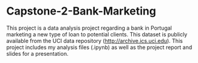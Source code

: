 # Capstone-2-Bank-Marketing
This project is a data analysis project regarding a bank in Portugal marketing a new type of loan to potential clients.  This dataset is publicly available from the UCI data repository (http://archive.ics.uci.edu). 
This project includes my analysis files (.ipynb) as well as the project report and slides for a presentation.
